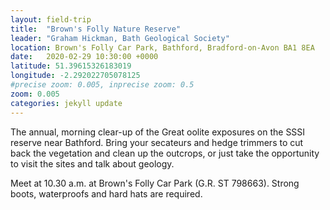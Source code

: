 ```yaml
---
layout: field-trip
title:  "Brown's Folly Nature Reserve"
leader: "Graham Hickman, Bath Geological Society"
location: Brown's Folly Car Park, Bathford, Bradford-on-Avon BA1 8EA
date:   2020-02-29 10:30:00 +0000
latitude: 51.39615326183019
longitude: -2.292022705078125
#precise zoom: 0.005, inprecise zoom: 0.5
zoom: 0.005
categories: jekyll update
---
```

The annual, morning clear-up of the Great oolite exposures on the SSSI reserve near Bathford. Bring your secateurs and hedge trimmers to cut back the vegetation and clean up the outcrops, or just take the opportunity to visit the sites and talk about geology.

Meet at 10.30 a.m. at Brown's Folly Car Park (G.R. ST 798663). Strong boots, waterproofs and hard hats are required.
